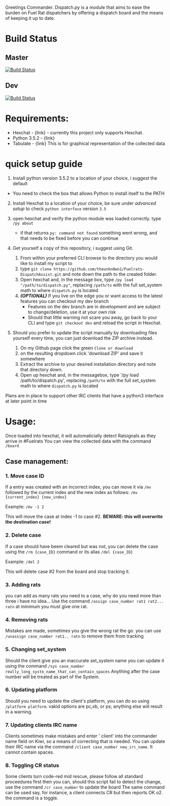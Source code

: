 Greetings Commander. Dispatch.py is a module that aims to ease the burden on Fuel Rat dispatchers by offering a dispatch board and the means of keeping it up to date.
# Build Status
## Master
[![Build Status](https://travis-ci.org/theunkn0wn1/Fuelrats-DispatchAssist.svg?branch=master)](https://travis-ci.org/theunkn0wn1/Fuelrats-DispatchAssist)
## Dev
[![Build Status](https://travis-ci.org/theunkn0wn1/Fuelrats-DispatchAssist.svg?branch=dev)](https://travis-ci.org/theunkn0wn1/Fuelrats-DispatchAssist)
# Requirements:
* Hexchat - {link} - currently this project only supports Hexchat. 
* Python 3.5.2 - {link}
* Tabulate - {link} This is for graphical representation of the collected data
# quick setup guide
1. Install python version 3.5.2 to a location of your choice, i suggest the default
 - You need to check the box that allows Python to install itself to the PATH
2. Install Hexchat to a location of your choice, be sure under _advanced setup_ to check `python interface` version `3.5`
3. open hexchat and verify the python module was loaded correctly. type `/py about`
    - if that returns `py: command not found` something went wrong, and that needs to be fixed before you can continue
4. Get yourself a copy of this repository, i suggest using Git.
    1. From within your preferred CLI browse to the directory you would like to install my script to
    2. type `git clone https://github.com/theunkn0wn1/Fuelrats-DispatchAssist.git` and note down the path to the created folder.
    3. Open hexchat and, in the message box, type `/py load "/path/to/dispatch.py"`, replacing `/path/to` with the full set_system math to where `dispatch.py` is located
    4. **_(OPTIONAL)_** If you live on the edge you or want access to the latest features you can checkout my dev branch
        - Features on the dev branch are in development and are subject to change/deletion, use it at your own risk
        - Should that little warning not scare you away, go back to your CLI and type `git checkout dev` and reload the script in Hexchat.

5. Should you prefer to update the script manually by downloading files yourself every time, you can just download the ZIP archive instead.
    1. On my Github page click the green `Clone or download`
    2. on the resulting dropdown click 'download ZIP' and save it somewhere
    3. Extract the archive to your desired installation directory and note that directory down.
    4. Open up hexchat and, in the messagebox, type '/py load /path/to/dispatch.py', replacing `/path/to` with the full set_system math to where `dispatch.py` is located

Plans are in place to support other IRC clients that have a python3 interface at later point in time
# Usage:
Once loaded into hexchat, it will automaticially detect Ratsignals as they arrive in #Fuelrats
You can view the collected data with the command `/board`
## Case management:
### 1. Move case ID
If a entry was created with an incorrect index, you can move it via `/mv` followed by the current index and the new index as follows:
`/mv {current_index} {new_index}`

Example:
`/mv -1 2`  

This will move the case at index -1 to case #2. 
**BEWARE: this will overwrite the destination case!**

### 2. Delete case
If a case should have beem cleared but was not, you can delete the case using the `/rm {case_ID}` command or its alias `/del {case_ID}`

Example:
`/del 2` 

This will delete case #2 from the board and stop tracking it.
### 3. Adding rats
you can add as many rats you need to a case, why do you need more than three i have no idea...
Use the command `/assign case_number rat1 rat2... ratn` at minimum you must give one rat.

### 4. Removing rats
Mistakes are made, sometimes you give the wrong rat the go. you can use `/unassign case_number rat1.. ratn` to remove them from tracking
### 5. Changing set_system
Should the client give you an inaccurate set_system name you can update it using the command `/sys case_number really_long_syste_name_that_can_contain_spaces`
Anything after the case number will be treated as part of the System.

### 6. Updating platform
Should you need to update the client's platform, you can do so using `/platform platform`. vakid options are pc,xb, or ps; anything else will result in a warning.

### 7. Updating clients IRC name
Clients sometimes make mistakes and enter ' client' into the commander name field on Kiwi, so a means of correcting that is needed.
You can update their IRC name via the command `/client case_number new_irc_name`. It cannot contain spaces.
### 8. Toggling CR status
Some clients turn code-red mid rescue, please follow all standard proceedures first then you can, should this script fail to detect the change, use the command `/cr case_number` to update the board
The same command can be used say, for instance, a client connects CR but then reports OK o2. the command is a toggle.
